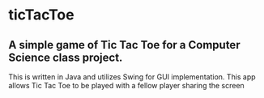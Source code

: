 # ticTacToe
## A simple game of Tic Tac Toe for a Computer Science class project.


This is written in Java and utilizes Swing for GUI implementation. 
This app allows Tic Tac Toe to be played with a fellow player sharing the screen
